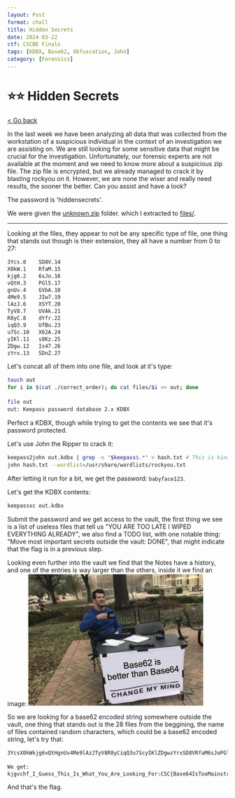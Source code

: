 ```yaml
---
layout: Post
format: chall
title: Hidden Secrets
date: 2024-03-22
ctf: CSCBE Finals
tags: [KDBX, Base62, Obfuscation, John]
category: [Forensics]
---
```

# ⭐⭐ Hidden Secrets

<a class="back-link" href="../../">< Go back</a>

In the last week we have been analyzing all data that was collected from the workstation of a suspicious individual in the context of an investigation we are assisting on.
We are still looking for some sensitive data that might be crucial for the investigation.
Unfortunately, our forensic experts are not available at the moment and we need to know more about a suspicious zip file.
The zip file is encrypted, but we already managed to crack it by blasting rockyou on it.
However, we are none the wiser and really need results, the sooner the better.
Can you assist and have a look?

The password is 'hiddensecrets'.

We were given the [unknown.zip](./unknown.zip) folder. which I extracted to [files/](./files).

----

Looking at the files, they appear to not be any specific type of file, one thing that stands out though is their extension, they all have a number from 0 to 27:

```
3Ycs.0    SD8V.14
X0kW.1    RfaM.15
kjg6.2    6sJo.16
vQtH.3    PGl5.17
gnUv.4    GVbA.18
4Me9.5    JIw7.19
lAzJ.6    XSYT.20
TyV8.7    UVAk.21
R8yC.8    dYfr.22
iqQ3.9    UfBu.23
u7Sc.10   X62A.24
yIKl.11   s8Kz.25
ZDgw.12   Is47.26
zYrx.13   5DnZ.27
```

Let's concat all of them into one file, and look at it's type:

```bash
touch out
for i in $(cat ./correct_order); do cat files/$i >> out; done

file out
out: Keepass password database 2.x KDBX
```

Perfect a KDBX, though while trying to get the contents we see that it's password protected.

Let's use John the Ripper to crack it:

```bash
keepass2john out.kdbx | grep -o "$keepass$.*" > hash.txt # This is kind of dumb, but keepass2john appends `<filename>:` to the start of the hash.
john hash.txt --wordlist=/usr/share/wordlists/rockyou.txt
```

After letting it run for a bit, we get the password: `babyface123`.

Let's get the KDBX contents:

```bash
keepassxc out.kdbx
```

Submit the password and we get access to the vault, the first thing we see is a list of useless files that tell us "YOU ARE TOO LATE I WIPED EVERYTHING ALREADY", we also find a TODO list, with one notable thing: "Move most important secrets outside the vault: DONE", that might indicate that the flag is in a previous step.

Looking even further into the vault we find that the Notes have a history, and one of the entries is way larger than the others, inside it we find an image:
<img src="assets/tmp.jpg" alt="Flag" width="400px">

So we are looking for a base62 encoded string somewhere outside the vault, one thing that stands out is the 28 files from the beggining, the name of files contained random characters, which could be a base62 encoded string, let's try that:

```
3YcsX0kWkjg6vQtHgnUv4Me9lAzJTyV8R8yCiqQ3u7ScyIKlZDgwzYrxSD8VRfaM6sJoPGl5GVbAJIw7XSYTUVAkdYfrUfBuX62As8KzIs475DnZ

We get:
kjgvchf_I_Guess_This_Is_What_You_Are_Looking_For:CSC{Base64IsTooMainstreamAmirite?}
```

And that's the flag.
